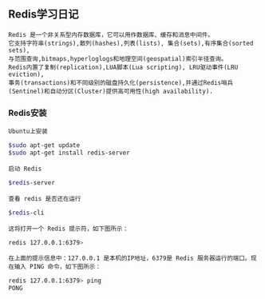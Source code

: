 ## Redis学习日记
    Redis 是一个非关系型内存数据库，它可以用作数据库、缓存和消息中间件。 
    它支持字符串(strings),散列(hashes),列表(lists), 集合(sets),有序集合(sorted sets),
    与范围查询,bitmaps,hyperloglogs和地理空间(geospatial)索引半径查询。 
    Redis内置了复制(replication),LUA脚本(Lua scripting), LRU驱动事件(LRU eviction),
    事务(transactions)和不同级别的磁盘持久化(persistence),并通过Redis哨兵(Sentinel)和自动分区(Cluster)提供高可用性(high availability).
### Redis安装
    Ubuntu上安装
```sh
$sudo apt-get update
$sudo apt-get install redis-server
```
    启动 Redis
```sh
$redis-server
```
    查看 redis 是否还在运行
```sh
$redis-cli
```
    这将打开一个 Redis 提示符，如下图所示：
```sh
redis 127.0.0.1:6379>
```
    在上面的提示信息中：127.0.0.1 是本机的IP地址，6379是 Redis 服务器运行的端口。现在输入 PING 命令，如下图所示：

```sh
redis 127.0.0.1:6379> ping
PONG
```
